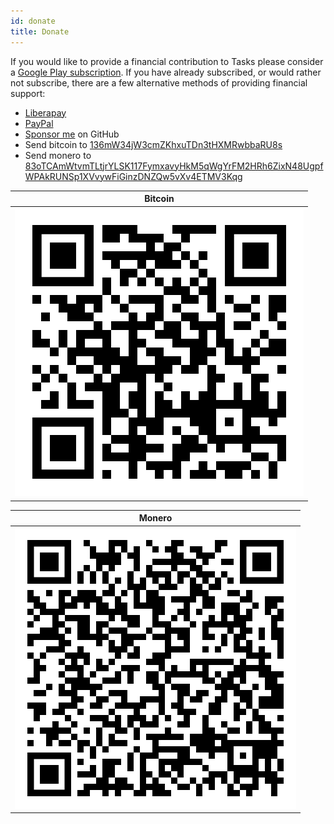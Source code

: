 ```yaml
---
id: donate
title: Donate
---
```


If you would like to provide a financial contribution to Tasks please consider a
[Google Play subscription](subscribe.md). If you have already subscribed, or would rather
not subscribe, there are a few alternative methods of providing financial
support:

* [Liberapay](https://liberapay.com/tasks/donate)
* [PayPal](https://www.paypal.com/cgi-bin/webscr?cmd=_donations&business=alex@tasks.org)
* [Sponsor me](https://github.com/sponsors/abaker) on GitHub
* Send bitcoin to [136mW34jW3cmZKhxuTDn3tHXMRwbbaRU8s](bitcoin:136mW34jW3cmZKhxuTDn3tHXMRwbbaRU8s)
* Send monero to [83oTCAmWtvmTLtjrYLSK117FymxavyHkM5qWgYrFM2HRh6ZixN48UgpfWPAkRUNSp1XVvywFiGinzDNZQw5vXv4ETMV3Kqg](monero:83oTCAmWtvmTLtjrYLSK117FymxavyHkM5qWgYrFM2HRh6ZixN48UgpfWPAkRUNSp1XVvywFiGinzDNZQw5vXv4ETMV3Kqg)

| Bitcoin |
|:-------:|
| [![Bitcoin](assets/bitcoin.svg)](bitcoin:136mW34jW3cmZKhxuTDn3tHXMRwbbaRU8s) |

| Monero |
|:------:|
| [![Monero](assets/monero.svg)](monero:83oTCAmWtvmTLtjrYLSK117FymxavyHkM5qWgYrFM2HRh6ZixN48UgpfWPAkRUNSp1XVvywFiGinzDNZQw5vXv4ETMV3Kqg) |
